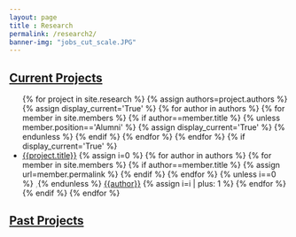 ```yaml
--- 
layout: page
title : Research 
permalink: /research2/
banner-img: "jobs_cut_scale.JPG"
---
```

<h2><u>Current Projects</u></h2>
<ul>
  {% for project in site.research %}
      {% assign authors=project.authors %}
      {% assign display_current='True' %}
      {% for author in authors %}
          {% for member in site.members %}
              {% if author==member.title %}
                  {% unless member.position=='Alumni' %}
                      {% assign display_current='True' %}
                  {% endunless %}
              {% endif %}
          {% endfor %}
      {% endfor %}
      {% if display_current='True' %}
      <li>
      <a href="{{site.baseurl}}/{{project.permalink}}">{{project.title}}</a>
      {% assign i=0 %}
      {% for author in authors %}
          {% for member in site.members %}
              {% if author==member.title %}
                  {% assign url=member.permalink %}
              {% endif %}
          {% endfor %}
          {% unless i==0 %}<span style="color: DarkGray;"> ,</span>{% endunless %}
          <a href="{{site.baseurl}}{{url}}" class="author authorlink" id="{{author}}_lnk">{{author}}</a>
          {% assign i=i | plus: 1 %}
      {% endfor %}
  </li>
  {% endif %}
  {% endfor %}
</ul>  
<h2><u>Past Projects</u></h2>
